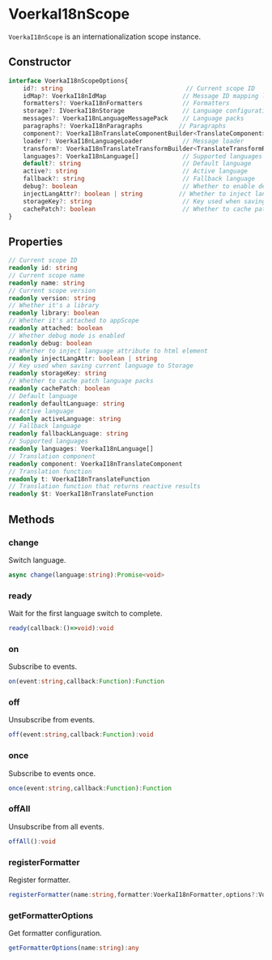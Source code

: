 # VoerkaI18nScope

`VoerkaI18nScope` is an internationalization scope instance.

## Constructor

```ts
interface VoerkaI18nScopeOptions{
    id?: string                                  // Current scope ID
    idMap?: VoerkaI18nIdMap                     // Message ID mapping list
    formatters?: VoerkaI18nFormatters           // Formatters
    storage?: IVoerkaI18nStorage                // Language configuration storage
    messages?: VoerkaI18nLanguageMessagePack    // Language packs
    paragraphs?: VoerkaI18nParagraphs          // Paragraphs
    component?: VoerkaI18nTranslateComponentBuilder<TranslateComponent>  // Translation component
    loader?: VoerkaI18nLanguageLoader           // Message loader
    transform?: VoerkaI18nTranslateTransformBuilder<TranslateTransformResult>  // Transform translation results
    languages?: VoerkaI18nLanguage[]            // Supported languages
    default?: string                            // Default language
    active?: string                             // Active language
    fallback?: string                           // Fallback language
    debug?: boolean                             // Whether to enable debug mode
    injectLangAttr?: boolean | string          // Whether to inject language attribute to html element
    storageKey?: string                         // Key used when saving current language to Storage
    cachePatch?: boolean                        // Whether to cache patch language packs
}
```

## Properties

```ts
// Current scope ID
readonly id: string
// Current scope name
readonly name: string
// Current scope version
readonly version: string
// Whether it's a library
readonly library: boolean
// Whether it's attached to appScope
readonly attached: boolean
// Whether debug mode is enabled
readonly debug: boolean
// Whether to inject language attribute to html element
readonly injectLangAttr: boolean | string
// Key used when saving current language to Storage
readonly storageKey: string
// Whether to cache patch language packs
readonly cachePatch: boolean
// Default language
readonly defaultLanguage: string
// Active language
readonly activeLanguage: string
// Fallback language
readonly fallbackLanguage: string
// Supported languages
readonly languages: VoerkaI18nLanguage[]
// Translation component
readonly component: VoerkaI18nTranslateComponent
// Translation function
readonly t: VoerkaI18nTranslateFunction
// Translation function that returns reactive results
readonly $t: VoerkaI18nTranslateFunction
```

## Methods

### change

Switch language.

```ts
async change(language:string):Promise<void>
```

### ready

Wait for the first language switch to complete.

```ts
ready(callback:()=>void):void
```

### on

Subscribe to events.

```ts
on(event:string,callback:Function):Function
```

### off

Unsubscribe from events.

```ts
off(event:string,callback:Function):void
```

### once

Subscribe to events once.

```ts
once(event:string,callback:Function):Function
```

### offAll

Unsubscribe from all events.

```ts
offAll():void
```

### registerFormatter

Register formatter.

```ts
registerFormatter(name:string,formatter:VoerkaI18nFormatter,options?:VoerkaI18nFormatterOptions):void
```

### getFormatterOptions

Get formatter configuration.

```ts
getFormatterOptions(name:string):any
```

